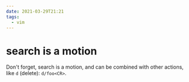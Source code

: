 ```yaml
---
date: 2021-03-29T21:21
tags:
  - vim
---
```


# search is a motion

Don't forget, search is a motion, and can be combined with other actions,
like `d` (delete): `d/foo<CR>`.
